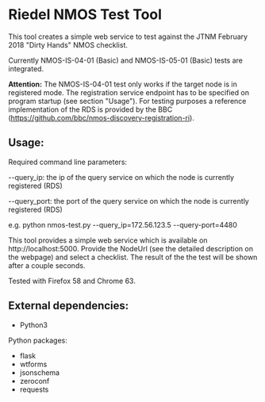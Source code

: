 # Riedel NMOS Test Tool

This tool creates a simple web service to test against the JTNM February 2018 "Dirty Hands" NMOS checklist.

Currently NMOS-IS-04-01 (Basic) and NMOS-IS-05-01 (Basic) tests are integrated.

**Attention:**
The NMOS-IS-04-01 test only works if the target node is in registered mode. The registration service endpoint has to be specified on program startup (see section "Usage"). For testing purposes a reference implementation of the RDS is provided by the BBC (https://github.com/bbc/nmos-discovery-registration-ri).

## Usage:
Required command line parameters:

--query_ip: the ip of the query service on which the node is currently registered (RDS) 

--query_port: the port of the query service on which the node is currently registered (RDS) 

e.g. python nmos-test.py --query_ip=172.56.123.5 --query-port=4480

This tool provides a simple web service which is available on http://localhost:5000.
Provide the NodeUrl (see the detailed description on the webpage) and select a checklist.
The result of the the test will be shown after a couple seconds.

Tested with Firefox 58 and Chrome 63.

##  External dependencies:
- Python3

Python packages:
- flask 
- wtforms
- jsonschema
- zeroconf
- requests

